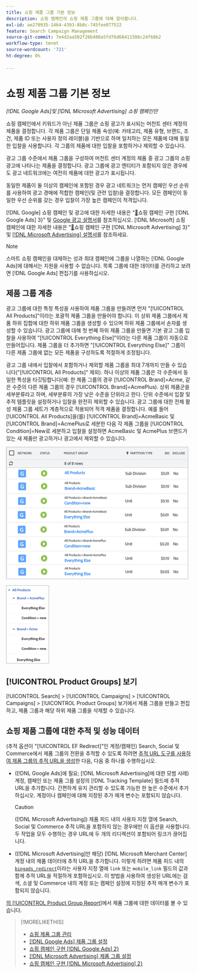 ```yaml
---
title: 쇼핑 제품 그룹 기본 정보
description: 쇼핑 캠페인의 쇼핑 제품 그룹에 대해 알아봅니다.
exl-id: ae270935-1464-4393-8b8c-745fee077522
feature: Search Campaign Management
source-git-commit: 7e4d2aa502f26b480a5fd76d68411586c24f68b2
workflow-type: tm+mt
source-wordcount: '721'
ht-degree: 0%

---
```


# 쇼핑 제품 그룹 기본 정보

*[!DNL Google Ads]및 [!DNL Microsoft Advertising] 쇼핑 캠페인만*

쇼핑 캠페인에서 키워드가 아닌 제품 그룹은 쇼핑 광고가 표시되는 머천트 센터 계정의 제품을 결정합니다. 각 제품 그룹은 단일 제품 속성(예: 카테고리, 제품 유형, 브랜드, 조건, 제품 ID 또는 사용자 정의 레이블)을 기반으로 하며 일치하는 모든 제품에 대해 동일한 입찰을 사용합니다. 각 그룹의 제품에 대한 입찰을 포함하거나 제외할 수 있습니다.

광고 그룹 수준에서 제품 그룹을 구성하여 머천트 센터 계정의 제품 중 광고 그룹의 쇼핑 광고에 나타나는 제품을 결정합니다. 광고 그룹에 광고 엔티티가 포함되지 않은 경우에도 광고 네트워크에는 여전히 제품에 대한 광고가 표시됩니다.

동일한 제품이 둘 이상의 캠페인에 포함된 경우 광고 네트워크는 먼저 캠페인 우선 순위를 사용하여 광고 경매에 적합한 캠페인(및 관련 입찰)을 결정합니다. 모든 캠페인이 동일한 우선 순위를 갖는 경우 입찰이 가장 높은 캠페인이 적격입니다.

[!DNL Google] 쇼핑 캠페인 및 광고에 대한 자세한 내용은 &quot;[&#128279;](/help/search-social-commerce/campaign-management/special-workflows/google-shopping-campaigns.md)쇼핑 캠페인 구현 [!DNL Google Ads] 3&rbrace;&quot; 및 [Google 광고 설명서](https://support.google.com/google-ads/answer/3455481?visit_id=638205553638977410-2592024034&amp;rd=1)를 참조하십시오.  [!DNL Microsoft] 쇼핑 캠페인에 대한 자세한 내용은 &quot;[&#128279;](/help/search-social-commerce/campaign-management/special-workflows/microsoft-shopping-campaigns.md)쇼핑 캠페인 구현 [!DNL Microsoft Advertising] 3&rbrace;&quot; 및 [[!DNL Microsoft Advertising] 설명서](https://help.bingads.microsoft.com/#apex/3/en/50903/1-500)를 참조하세요.

>[!NOTE]
>
>스마트 쇼핑 캠페인을 대체하는 성과 최대 캠페인에 그룹을 나열하는 [!DNL Google Ads]에 대해서는 지원을 사용할 수 없습니다. 목록 그룹에 대한 데이터를 관리하고 보려면 [!DNL Google Ads] 편집기를 사용하십시오.

## 제품 그룹 계층

광고 그룹에 대한 특정 특성을 사용하여 제품 그룹을 만들려면 먼저 &quot;[!UICONTROL All Products]&quot;이라는 포괄적 제품 그룹을 만들어야 합니다. 이 상위 제품 그룹에서 제품 하위 집합에 대한 하위 제품 그룹을 생성할 수 있으며 하위 제품 그룹에서 손자를 생성할 수 있습니다. 광고 그룹에 대해 첫 번째 하위 제품 그룹을 만들면 기본 광고 그룹 입찰을 사용하여 &quot;[!UICONTROL Everything Else]&quot;이라는 다른 제품 그룹이 자동으로 만들어집니다. 제품 그룹을 더 추가하면 &quot;[!UICONTROL Everything Else]&quot; 그룹이 다른 제품 그룹에 없는 모든 제품을 구성하도록 적절하게 조정됩니다.

광고 그룹 내에서 입찰에서 포함하거나 제외할 제품 그룹을 최대 7개까지 만들 수 있습니다(&quot;[!UICONTROL All Products]&quot; 제외). 하나 이상의 제품 그룹은 각 수준에서 동일한 특성을 타깃팅합니다(예: 한 제품 그룹의 경우 [!UICONTROL Brand]=Acme, 같은 수준의 다른 제품 그룹의 경우 [!UICONTROL Brand]=AcmePlus). 상위 제품군을 세부분류라고 하며, 세부분류의 가장 낮은 수준을 단위라고 한다. 단위 수준에서 입찰 및 추적 템플릿을 설정하거나 입찰을 완전히 제외할 수 있습니다. 광고 그룹에 대한 전체 활성 제품 그룹 세트가 계층적으로 적용되어 적격 제품을 결정합니다. 예를 들어 [!UICONTROL All Products]을(를) [!UICONTROL Brand]=AcmeBasic 및 [!UICONTROL Brand]=AcmePlus로 세분한 다음 각 제품 그룹을 [!UICONTROL Condition]=New로 세분하고 입찰을 설정하면 AcmeBasic 및 AcmePlus 브랜드가 있는 새 제품만 광고하거나 광고에서 제외할 수 있습니다.

![제품 그룹 집합의 예](/help/search-social-commerce/assets/product-group-list.png "제품 그룹 집합의 예")

![제품 그룹 계층 구조 예](/help/search-social-commerce/assets/product-group-tree.png "제품 그룹 계층 구조 예")

## [!UICONTROL Product Groups] 보기

[!UICONTROL Search] > [!UICONTROL Campaigns] > [!UICONTROL Campaigns] > [!UICONTROL Product Groups] 보기에서 제품 그룹을 만들고 편집하고, 제품 그룹과 해당 하위 제품 그룹을 삭제할 수 있습니다.

## 쇼핑 제품 그룹에 대한 추적 및 성능 데이터

(추적 옵션이 &quot;[!UICONTROL EF Redirect]&quot;인 계정/캠페인) Search, Social 및 Commerce에서 제품 그룹의 전환을 추적할 수 있도록 하려면 [추적 URL 도구를 사용하여 제품 그룹의 추적 URL을 생성](/help/search-social-commerce/tools/click-tracking-url-generate.md)한 다음, 다음 중 하나를 수행하십시오.

* ([!DNL Google Ads]에 필요; [!DNL Microsoft Advertising]에 대한 모범 사례) 계정, 캠페인 또는 제품 그룹 설정의 [!DNL Tracking Template] 필드에 추적 URL을 추가합니다. 간편하게 유지 관리할 수 있도록 가능한 한 높은 수준에서 추가하십시오. 계정이나 캠페인에 대해 지정된 추가 매개 변수는 포함되지 않습니다.

  >[!CAUTION]
  >
  >([!DNL Microsoft Advertising]) 제품 피드 내의 사용자 지정 열에 Search, Social 및 Commerce 추적 URL을 포함하지 않는 경우에만 이 옵션을 사용합니다. 두 작업을 모두 수행하는 경우 URL에 두 개의 리디렉션이 포함되어 링크가 끊어집니다.

* ([!DNL Microsoft Advertising]만 해당) [!DNL Microsoft Merchant Center] 계정 내의 제품 데이터에 추적 URL을 추가합니다. 이렇게 하려면 제품 피드 내의 [`bingads_redirect`](https://help.ads.microsoft.com/#apex/3/en/51084/0)이라는 사용자 지정 열에 `link` 또는 `mobile_link` 필드의 값과 함께 추적 URL을 적절하게 포함하십시오. 이 방법을 사용하여 생성된 URL에는 검색, 소셜 및 Commerce 내의 계정 또는 캠페인 설정에 지정된 추적 매개 변수가 포함되지 않습니다.

[의 [!UICONTROL Product Group Report]](/help/search-social-commerce/reports/management/basic-advanced/product-group-report.md)에서 제품 그룹에 대한 데이터를 볼 수 있습니다.

>[!MORELIKETHIS]
>
>* [쇼핑 제품 그룹 관리](product-group-manage.md)
>* [[!DNL Google Ads] 제품 그룹 설정](product-group-settings-google.md)
>* [쇼핑 캠페인 구현 [!DNL Google Ads] 2&rbrace;](/help/search-social-commerce/campaign-management/special-workflows/google-shopping-campaigns.md)
>* [[!DNL Microsoft Advertising] 제품 그룹 설정](product-group-settings-microsoft.md)
>* [쇼핑 캠페인 구현 [!DNL Microsoft Advertising] 2&rbrace;](/help/search-social-commerce/campaign-management/special-workflows/microsoft-shopping-campaigns.md)
